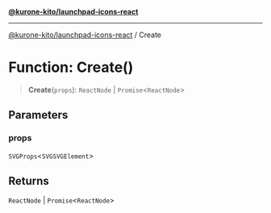 [**@kurone-kito/launchpad-icons-react**](../README.md)

***

[@kurone-kito/launchpad-icons-react](../globals.md) / Create

# Function: Create()

> **Create**(`props`): `ReactNode` \| `Promise`\<`ReactNode`\>

## Parameters

### props

`SVGProps`\<`SVGSVGElement`\>

## Returns

`ReactNode` \| `Promise`\<`ReactNode`\>
